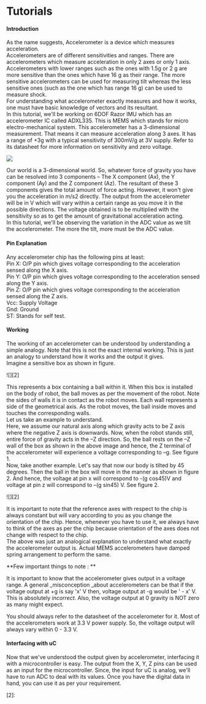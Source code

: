 # Tutorials

#### Introduction

As the name suggests, Accelerometer is a device which measures acceleration.  
Accelerometers are of different sensitivities and ranges. There are accelerometers which measure acceleration in only 2 axes or only 1 axis. Accelerometers with lower ranges such as the ones with 1.5g or 2 g are more sensitive than the ones which have 16 g as their range. The more sensitive accelerometers can be used for measuring tilt whereas the less sensitive ones (such as the one which has range 16 g) can be used to measure shock.  
For understanding what accelerometer exactly measures and how it works, one must have basic knowledge of vectors and its resultant.  
In this tutorial, we'll be working on 6DOF Razor IMU which has an accelerometer IC called ADXL335. This is MEMS which stands for micro electro-mechanical system. This accelerometer has a 3-dimensional measurement. That means it can measure acceleration along 3 axes. It has a range of +3g with a typical sensitivity of 300mV/g at 3V supply. Refer to its datasheet for more information on sensitivity and zero voltage.

![][1]

  
Our world is a 3-dimensional world. So, whatever force of gravity you have can be resolved into 3 components – The X component (Ax), the Y component (Ay) and the Z component (Az). The resultant of these 3 components gives the total amount of force acting. However, it won't give you the acceleration in m/s2 directly. The output from the accelerometer will be in V which will vary within a certain range as you move it in the possible directions. The voltage obtained is to be multiplied with the sensitivity so as to get the amount of gravitational acceleration acting.  
In this tutorial, we'll be observing the variation in the ADC value as we tilt the accelerometer. The more the tilt, more must be the ADC value.

#### Pin Explanation

Any accelerometer chip has the following pins at least:  
Pin X: O/P pin which gives voltage corresponding to the acceleration sensed along the X axis.  
Pin Y: O/P pin which gives voltage corresponding to the acceleration sensed along the Y axis.  
Pin Z: O/P pin which gives voltage corresponding to the acceleration sensed along the Z axis.  
Vcc: Supply Voltage  
Gnd: Ground  
ST: Stands for self test.

#### Working

The working of an accelerometer can be understood by understanding a simple analogy. Note that this is not the exact internal working. This is just an analogy to understand how it works and the output it gives.  
Imagine a sensitive box as shown in figure.

![][2]

This represents a box containing a ball within it. When this box is installed on the body of robot, the ball moves as per the movement of the robot. Note the sides of walls it is in contact as the robot moves. Each wall represents a side of the geometrical axis. As the robot moves, the ball inside moves and touches the corresponding walls.  
Let us take an example to understand.  
Here, we assume our natural axis along which gravity acts to be Z axis where the negative Z axis is downwards. Now, when the robot stands still, entire force of gravity acts in the –Z direction. So, the ball rests on the –Z wall of the box as shown in the above image and hence, the Z terminal of the accelerometer will experience a voltage corresponding to –g. See figure 1.  
Now, take another example. Let's say that now our body is tilted by 45 degrees. Then the ball in the box will move in the manner as shown in figure 2. And hence, the voltage at pin x will correspond to -(g cos45)V and voltage at pin z will correspond to –(g sin45) V. See figure 2.

![][2]

It is important to note that the reference axes with respect to the chip is always constant but will vary according to you as you change the orientation of the chip. Hence, whenever you have to use it, we always have to think of the axes as per the chip because orientation of the axes does not change with respect to the chip.  
The above was just an analogical explanation to understand what exactly the accelerometer output is. Actual MEMS accelerometers have damped spring arrangement to perform the same.

**Few important things to note : **

It is important to know that the accelerometer gives output in a voltage range. A general _misconception _about accelerometers can be that if the voltage output at +g is say 'x' V then, voltage output at -g would be ' - x' V. This is absolutely _incorrect_. Also, the voltage output at 0 gravity is NOT zero as many might expect.

You should always refer to the datasheet of the accelerometer for it. Most of the accelerometers work at 3.3 V power supply. So, the voltage output will always vary within 0 - 3.3 V.

#### Interfacing with uC

Now that we've understood the output given by accelerometer, interfacing it with a microcontroller is easy. The output from the X, Y, Z pins can be used as an input for the microcontroller. Since, the input for uC is analog, we'll have to run ADC to deal with its values. Once you have the digital data in hand, you can use it as per your requirement.

[1]: http://robotix.in/uploads/15.png
[2]:
